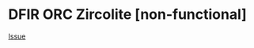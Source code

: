 # DFIR ORC Zircolite [non-functional]

[Issue](https://github.com/DFIR-ORC/dfir-orc-config/issues/12)
